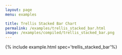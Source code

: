 ```yaml
---
layout: page
menu: examples

title: Trellis Stacked Bar Chart
permalink: /examples/trellis_stacked_bar.html
image: /examples/compiled/trellis_stacked_bar.png
---
```




{% include example.html spec='trellis_stacked_bar'%}

